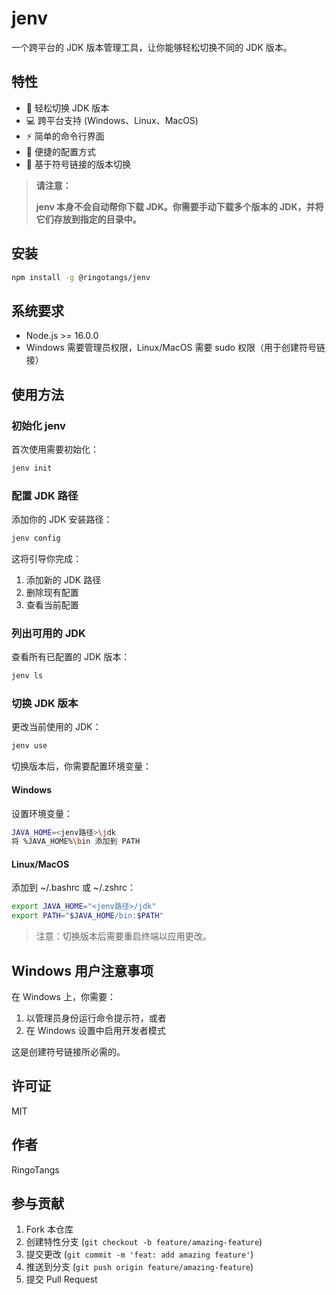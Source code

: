 # jenv

一个跨平台的 JDK 版本管理工具，让你能够轻松切换不同的 JDK 版本。



## 特性

- 🚀 轻松切换 JDK 版本
- 💻 跨平台支持 (Windows、Linux、MacOS)
- ⚡️ 简单的命令行界面
- 🔧 便捷的配置方式
- 🎯 基于符号链接的版本切换



> **请注意：**
>
> **jenv 本身不会自动帮你下载 JDK。你需要手动下载多个版本的 JDK，并将它们存放到指定的目录中。**



## 安装

```bash
npm install -g @ringotangs/jenv
```



## 系统要求

- Node.js >= 16.0.0
- Windows 需要管理员权限，Linux/MacOS 需要 sudo 权限（用于创建符号链接）



## 使用方法



### 初始化 jenv

首次使用需要初始化：

```bash
jenv init
```



### 配置 JDK 路径

添加你的 JDK 安装路径：

```bash
jenv config
```

这将引导你完成：
1. 添加新的 JDK 路径
2. 删除现有配置
3. 查看当前配置



### 列出可用的 JDK

查看所有已配置的 JDK 版本：

```bash
jenv ls
```



### 切换 JDK 版本

更改当前使用的 JDK：

```bash
jenv use
```

切换版本后，你需要配置环境变量：



#### Windows

设置环境变量：
```bash
JAVA_HOME=<jenv路径>\jdk
将 %JAVA_HOME%\bin 添加到 PATH
```



#### Linux/MacOS

添加到 ~/.bashrc 或 ~/.zshrc：
```bash
export JAVA_HOME="<jenv路径>/jdk"
export PATH="$JAVA_HOME/bin:$PATH"
```

> 注意：切换版本后需要重启终端以应用更改。



## Windows 用户注意事项

在 Windows 上，你需要：
1. 以管理员身份运行命令提示符，或者
2. 在 Windows 设置中启用开发者模式

这是创建符号链接所必需的。



## 许可证

MIT



## 作者

RingoTangs



## 参与贡献

1. Fork 本仓库
2. 创建特性分支 (`git checkout -b feature/amazing-feature`)
3. 提交更改 (`git commit -m 'feat: add amazing feature'`)
4. 推送到分支 (`git push origin feature/amazing-feature`)
5. 提交 Pull Request
